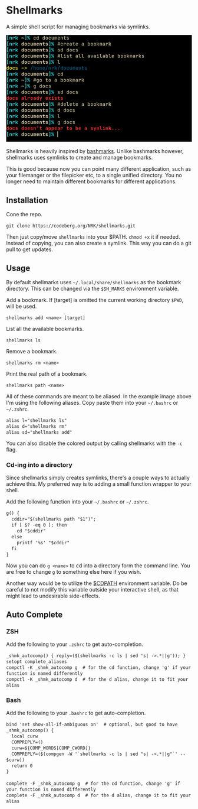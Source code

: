 # Shellmarks

A simple shell script for managing bookmarks via symlinks.

![shellmarks](shellmarks.png)

Shellmarks is heavily inspired by [bashmarks](https://github.com/huyng/bashmarks). Unlike bashmarks however, shellmarks uses symlinks to create and manage bookmarks.

This is good because now you can point many different application, such as your filemanger or the filepicker etc, to a single unified directory. You no longer need to maintain different bookmarks for different applications.


## Installation

Cone the repo.

```
git clone https://codeberg.org/NRK/shellmarks.git
```

Then just copy/move `shellmarks` into your $PATH. `chmod +x` it if needed.
Instead of copying, you can also create a symlink. This way you can do a git pull to get updates.

## Usage

By default shellmarks uses `~/.local/share/shellmarks` as the bookmark directory. This can be changed via the `$SH_MARKS` environment variable.


Add a bookmark. If [target] is omitted the current working directory `$PWD`, will be used.
```
shellmarks add <name> [target]
```

List all the available bookmarks.
```
shellmarks ls
```

Remove a bookmark.
```
shellmarks rm <name>
```

Print the real path of a bookmark.
```
shellmarks path <name>
```

All of these commands are meant to be aliased. In the example image above I'm using the following aliases. Copy paste them into your `~/.bashrc` or `~/.zshrc`.

```
alias l="shellmarks ls"
alias d="shellmarks rm"
alias sd="shellmarks add"
```

You can also disable the colored output by calling shellmarks with the `-c` flag.

### Cd-ing into a directory

Since shellmarks simply creates symlinks, there's a couple ways to actually achieve this. My preferred way is to adding a small function wrapper to your shell.

Add the following function into your `~/.bashrc` or `~/.zshrc`.

```
g() {
  cddir="$(shellmarks path "$1")";
  if [ $? -eq 0 ]; then
    cd "$cddir"
  else
    printf '%s' "$cddir"
  fi
}
```

Now you can do `g <name>` to cd into a directory form the command line. You are free to change `g` to something else here if you wish.

Another way would be to utilize the [$CDPATH](https://linux.101hacks.com/cd-command/cdpath/) environment variable. Do be careful to not modify this variable outside your interactive shell, as that might lead to undesirable side-effects.

## Auto Complete

### ZSH

Add the following to your `.zshrc` to get auto-completion.

```
_shmk_autocomp() { reply=($(shellmarks -c ls | sed 's| ->.*||g')); }
setopt complete_aliases
compctl -K _shmk_autocomp g  # for the cd function, change 'g' if your function is named differently
compctl -K _shmk_autocomp d  # for the d alias, change it to fit your alias

```

### Bash

Add the following to your `.bashrc` to get auto-completion.

```
bind 'set show-all-if-ambiguous on'  # optional, but good to have
_shmk_autocomp() {
  local curw
  COMPREPLY=()
  curw=${COMP_WORDS[COMP_CWORD]}
  COMPREPLY=($(compgen -W '`shellmarks -c ls | sed "s| ->.*||g"`' -- $curw))
  return 0
}

complete -F _shmk_autocomp g  # for the cd function, change 'g' if your function is named differently
complete -F _shmk_autocomp d  # for the d alias, change it to fit your alias
```
